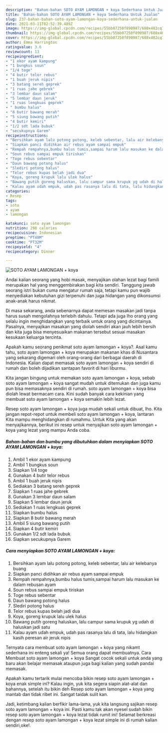 ```yaml
---
description: "Bahan-bahan SOTO AYAM LAMONGAN + koya Sederhana Untuk Jualan"
title: "Bahan-bahan SOTO AYAM LAMONGAN + koya Sederhana Untuk Jualan"
slug: 237-bahan-bahan-soto-ayam-lamongan-koya-sederhana-untuk-jualan
date: 2021-03-11T02:52:39.489Z
image: https://img-global.cpcdn.com/recipes/55bb07250f890987/680x482cq70/soto-ayam-lamongan-koya-foto-resep-utama.jpg
thumbnail: https://img-global.cpcdn.com/recipes/55bb07250f890987/680x482cq70/soto-ayam-lamongan-koya-foto-resep-utama.jpg
cover: https://img-global.cpcdn.com/recipes/55bb07250f890987/680x482cq70/soto-ayam-lamongan-koya-foto-resep-utama.jpg
author: Emma Harrington
ratingvalue: 3.6
reviewcount: 13
recipeingredient:
- "1 ekor ayam kampung"
- "1 bungkus soun"
- "1/4 toge"
- "4 butir telor rebus"
- "1 buah jeruk nipis"
- "3 batang sereh geprek"
- "1 ruas jahe gebrek"
- "3 lembar daun salam"
- "5 lembar daun jeruk"
- "1 ruas lengkuas geprek"
- " bumbu halus"
- "8 butir bawang merah"
- "5 siung bawang putih"
- "4 butir kemiri"
- "1/2 sdt lada bubuk"
- "secukupnya Garem"
recipeinstructions:
- "Bersihkan ayam lalu potong potong, keleb sebentar, lalu air kelebanya buang"
- "Siapkan panci didihkan air rebus ayam sampai empuk"
- "Rempah rempahnya,bumbu halus tumis,sampai harum lalu masukan ke dalam rebusan ayam"
- "Soun rebus sampai empuk tiriskan"
- "Toge rebus sebentar"
- "Daun bawang potong halus"
- "Slediri potong halus"
- "Telor rebus kupas belah jadi dua"
- "Koya, goreng krupuk lalu ulek halus"
- "Bawang putih goreng haluskan, lalu campur sama krupuk yg udah di haluskan jadi satu"
- "Kalau ayam udah empuk, udah pas rasanya lalu di tata, lalu hidangkan kasih peresan air jeruk nipis"
categories:
- Resep
tags:
- soto
- ayam
- lamongan

katakunci: soto ayam lamongan 
nutrition: 298 calories
recipecuisine: Indonesian
preptime: "PT40M"
cooktime: "PT32M"
recipeyield: "4"
recipecategory: Dinner

---
```



![SOTO AYAM LAMONGAN + koya](https://img-global.cpcdn.com/recipes/55bb07250f890987/680x482cq70/soto-ayam-lamongan-koya-foto-resep-utama.jpg)

Andai kalian seorang yang hobi masak, menyajikan olahan lezat bagi famili merupakan hal yang menggembirakan bagi kita sendiri. Tanggung jawab seorang istri bukan cuma mengatur rumah saja, tetapi kamu pun wajib menyediakan kebutuhan gizi terpenuhi dan juga hidangan yang dikonsumsi anak-anak harus nikmat.

Di masa  sekarang, anda sebenarnya dapat memesan masakan jadi tanpa harus susah mengolahnya terlebih dahulu. Tetapi ada juga lho orang yang selalu ingin menghidangkan yang terbaik untuk orang yang dicintainya. Pasalnya, menyajikan masakan yang diolah sendiri akan jauh lebih bersih dan kita juga bisa menyesuaikan makanan tersebut sesuai masakan kesukaan keluarga tercinta. 



Apakah kamu seorang penikmat soto ayam lamongan + koya?. Asal kamu tahu, soto ayam lamongan + koya merupakan makanan khas di Nusantara yang sekarang digemari oleh orang-orang dari berbagai daerah di Indonesia. Kalian dapat memasak soto ayam lamongan + koya sendiri di rumah dan boleh dijadikan santapan favorit di hari liburmu.

Kita jangan bingung untuk memakan soto ayam lamongan + koya, sebab soto ayam lamongan + koya sangat mudah untuk ditemukan dan juga kamu pun bisa memasaknya sendiri di rumah. soto ayam lamongan + koya bisa diolah lewat bermacam cara. Kini sudah banyak cara kekinian yang membuat soto ayam lamongan + koya semakin lebih lezat.

Resep soto ayam lamongan + koya juga mudah sekali untuk dibuat, lho. Kita jangan repot-repot untuk membeli soto ayam lamongan + koya, lantaran Kita mampu menghidangkan di rumahmu. Untuk Kita yang akan menyajikannya, berikut ini resep untuk menyajikan soto ayam lamongan + koya yang lezat yang mampu Anda coba.

<!--inarticleads1-->

##### Bahan-bahan dan bumbu yang dibutuhkan dalam menyiapkan SOTO AYAM LAMONGAN + koya:

1. Ambil 1 ekor ayam kampung
1. Ambil 1 bungkus soun
1. Siapkan 1/4 toge
1. Gunakan 4 butir telor rebus
1. Ambil 1 buah jeruk nipis
1. Sediakan 3 batang sereh geprek
1. Siapkan 1 ruas jahe gebrek
1. Gunakan 3 lembar daun salam
1. Siapkan 5 lembar daun jeruk
1. Sediakan 1 ruas lengkuas geprek
1. Siapkan  bumbu halus
1. Siapkan 8 butir bawang merah
1. Ambil 5 siung bawang putih
1. Siapkan 4 butir kemiri
1. Gunakan 1/2 sdt lada bubuk
1. Siapkan secukupnya Garem




<!--inarticleads2-->

##### Cara menyiapkan SOTO AYAM LAMONGAN + koya:

1. Bersihkan ayam lalu potong potong, keleb sebentar, lalu air kelebanya buang
1. Siapkan panci didihkan air rebus ayam sampai empuk
1. Rempah rempahnya,bumbu halus tumis,sampai harum lalu masukan ke dalam rebusan ayam
1. Soun rebus sampai empuk tiriskan
1. Toge rebus sebentar
1. Daun bawang potong halus
1. Slediri potong halus
1. Telor rebus kupas belah jadi dua
1. Koya, goreng krupuk lalu ulek halus
1. Bawang putih goreng haluskan, lalu campur sama krupuk yg udah di haluskan jadi satu
1. Kalau ayam udah empuk, udah pas rasanya lalu di tata, lalu hidangkan kasih peresan air jeruk nipis




Ternyata cara membuat soto ayam lamongan + koya yang nikamt sederhana ini enteng sekali ya! Semua orang dapat membuatnya. Cara Membuat soto ayam lamongan + koya Sangat cocok sekali untuk anda yang baru akan belajar memasak ataupun juga bagi kalian yang sudah pandai memasak.

Apakah kamu tertarik mulai mencoba bikin resep soto ayam lamongan + koya enak simple ini? Kalau ingin, yuk kita segera siapin alat-alat dan bahannya, setelah itu bikin deh Resep soto ayam lamongan + koya yang mantab dan tidak ribet ini. Sangat taidak sulit kan. 

Jadi, ketimbang kalian berfikir lama-lama, yuk kita langsung sajikan resep soto ayam lamongan + koya ini. Pasti kamu tak akan nyesel sudah bikin resep soto ayam lamongan + koya lezat tidak rumit ini! Selamat berkreasi dengan resep soto ayam lamongan + koya lezat simple ini di rumah kalian sendiri,oke!.

